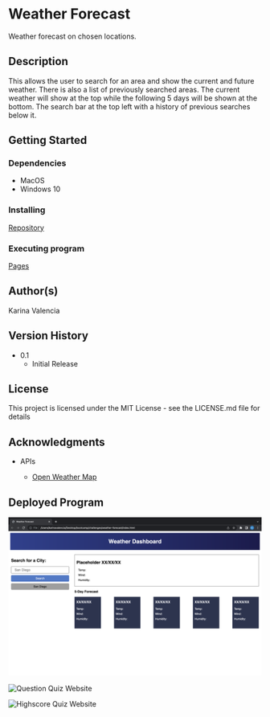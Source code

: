 # Weather Forecast

Weather forecast on chosen locations.

## Description

This allows the user to search for an area and show the current and future weather. There is also a list of previously searched areas. The current weather will show at the top while the following 5 days will be shown at the bottom. The search bar at the top left with a history of previous searches below it.

## Getting Started

### Dependencies

* MacOS
* Windows 10

### Installing

[Repository](https://github.com/Valencia01/weather-forecast)

### Executing program

[Pages](https://valencia01.github.io/weather-forecast/)

## Author(s)

Karina Valencia

## Version History

* 0.1
    * Initial Release

## License

This project is licensed under the MIT License - see the LICENSE.md file for details

## Acknowledgments

* APIs

    * [Open Weather Map](https://openweathermap.org/api)

## Deployed Program

![Base Quiz Website](/assets/images/pic1.png)


![Question Quiz Website](/assets/images/pic2.png)


![Highscore Quiz Website](/assets/images/pic3.png)
